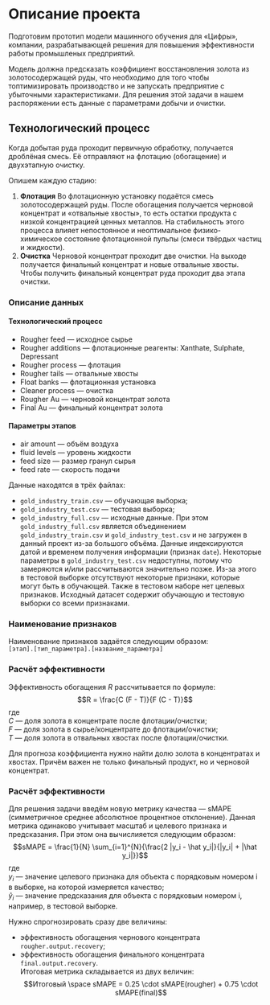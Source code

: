 # Описание проекта
Подготовим прототип модели машинного обучения для «Цифры», компании, разрабатывающей решения для повышения эффективности работы промышленых предприятий.

Модель должна предсказать коэффициент восстановления золота из золотосодержащей руды, что необходимо для того чтобы топтимизировать производство и не запускать предприятие с убыточными характеристиками. Для решения этой задачи в нашем распоряжении есть данные с параметрами добычи и очистки.

## Технологический процесс
Когда добытая руда проходит первичную обработку, получается дроблёная смесь. Её отправляют на флотацию (обогащение) и двухэтапную очистку.

Опишем каждую стадию: 
1. **Флотация**
Во флотационную установку подаётся смесь золотосодержащей руды. После обогащения получается черновой концентрат и «отвальные хвосты», то есть остатки продукта с низкой концентрацией ценных металлов.
На стабильность этого процесса влияет непостоянное и неоптимальное физико-химическое состояние флотационной пульпы (смеси твёрдых частиц и жидкости).
2. **Очистка**
Черновой концентрат проходит две очистки. На выходе получается финальный концентрат и новые отвальные хвосты. Чтобы получить финальный концентрат руда проходит два этапа очистки.

### Описание данных
#### Технологический процесс
- Rougher feed — исходное сырье
- Rougher additions — флотационные реагенты: Xanthate, Sulphate, Depressant
- Rougher process — флотация
- Rougher tails — отвальные хвосты
- Float banks — флотационная установка
- Cleaner process — очистка
- Rougher Au — черновой концентрат золота
- Final Au — финальный концентрат золота
#### Параметры этапов
- air amount — объём воздуха
- fluid levels — уровень жидкости
- feed size — размер гранул сырья
- feed rate — скорость подачи

Данные находятся в трёх файлах:  
- `gold_industry_train.csv` — обучающая выборка;  
- `gold_industry_test.csv` — тестовая выборка;  
- `gold_industry_full.csv` — исходные данные.
При этом `gold_industry_full.csv` является объединением `gold_industry_train.csv` и `gold_industry_test.csv` и не загружен в данный проект из-за большого объёма.
Данные индексируются датой и временем получения информации (признак `date`).
Некоторые параметры в `gold_industry_test.csv` недоступны, потому что замеряются и/или рассчитываются значительно позже. Из-за этого в тестовой выборке отсутствуют некоторые признаки, которые могут быть в обучающей. Также в тестовом наборе нет целевых признаков.
Исходный датасет содержит обучающую и тестовую выборки со всеми признаками.

### Наименование признаков
Наименование признаков задаётся следующим образом:  
`[этап].[тип_параметра].[название_параметра]`

### Расчёт эффективности
Эффективность обогащения $R$ рассчитывается по формуле:
$$R = \frac{C (F - T)}{F (C - T)}$$
где  
$C$ — доля золота в концентрате после флотации/очистки;  
$F$ — доля золота в сырье/концентрате до флотации/очистки;  
$T$ — доля золота в отвальных хвостах после флотации/очистки.

Для прогноза коэффициента нужно найти долю золота в концентратах и хвостах. Причём важен не только финальный продукт, но и черновой концентрат.

### Расчёт эффективности
Для решения задачи введём новую метрику качества — sMAPE (симметричное среднее абсолютное процентное отклонение). Данная метрика одинаково учитывает масштаб и целевого признака и предсказания. При этом она вычислияется следующим образом:
$$sMAPE = \frac{1}{N} \sum_{i=1}^{N}{\frac{2 |y_i - \hat y_i|}{|y_i| + |\hat y_i|}}$$
где  
$y_i$ — значение целевого признака для объекта с порядковым номером i в выборке, на которой измеряется качество;  
$\hat y_i$ — значение предсказания для объекта с порядковым номером i, например, в тестовой выборке.

Нужно спрогнозировать сразу две величины:  
- эффективность обогащения чернового концентрата `rougher.output.recovery`;  
- эффективность обогащения финального концентрата `final.output.recovery`.  
Итоговая метрика складывается из двух величин:
$$Итоговый \space sMAPE = 0.25 \cdot sMAPE(rougher) + 0.75 \cdot sMAPE(final)$$
